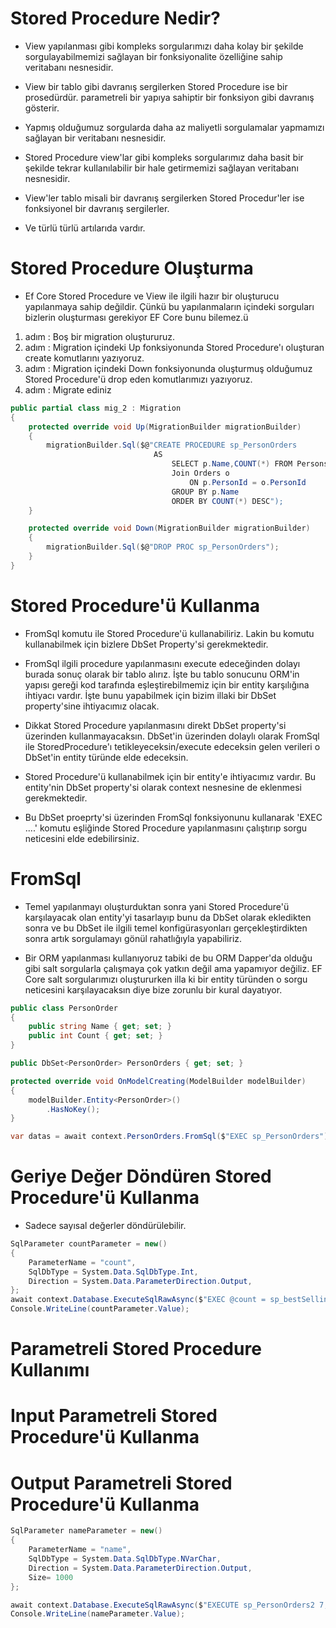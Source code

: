 # Stored Procedure Nedir?
- View yapılanması gibi kompleks sorgularımızı daha kolay bir şekilde sorgulayabilmemizi sağlayan bir fonksiyonalite özelliğine sahip veritabanı nesnesidir.

- View bir tablo gibi davranış sergilerken Stored Procedure ise bir prosedürdür. parametreli bir yapıya sahiptir bir fonksiyon gibi davranış gösterir.

- Yapmış olduğumuz sorgularda daha az maliyetli sorgulamalar yapmamızı sağlayan bir veritabanı nesnesidir.

- Stored Procedure view'lar gibi kompleks sorgularımız daha basit bir şekilde tekrar kullanılabilir bir hale getirmemizi sağlayan veritabanı nesnesidir.

- View'ler tablo misali bir davranış sergilerken Stored Procedur'ler ise fonksiyonel bir davranış sergilerler.

-  Ve türlü türlü artılarıda vardır.

# Stored Procedure Oluşturma 
- Ef Core Stored Procedure ve View ile ilgili hazır bir oluşturucu yapılanmaya sahip değildir. Çünkü bu yapılanmaların içindeki sorguları bizlerin oluşturması gerekiyor EF Core bunu bilemez.ü
1. adım : Boş bir migration oluştururuz.
2. adım : Migration içindeki Up fonksiyonunda Stored Procedure'ı oluşturan create komutlarını yazıyoruz.
3. adım : Migration içindeki Down fonksiyonunda oluşturmuş olduğumuz Stored Procedure'ü drop eden komutlarımızı yazıyoruz.
4. adım : Migrate ediniz

```C#
public partial class mig_2 : Migration
{
    protected override void Up(MigrationBuilder migrationBuilder)
    {
        migrationBuilder.Sql($@"CREATE PROCEDURE sp_PersonOrders
                                AS
                                    SELECT p.Name,COUNT(*) FROM Persons p
                                    Join Orders o
                                    	ON p.PersonId = o.PersonId
                                    GROUP BY p.Name
                                    ORDER BY COUNT(*) DESC");
    }

    protected override void Down(MigrationBuilder migrationBuilder)
    {
        migrationBuilder.Sql($@"DROP PROC sp_PersonOrders");
    }
}
```

# Stored Procedure'ü Kullanma 
- FromSql komutu ile Stored Procedure'ü kullanabiliriz. Lakin bu komutu kullanabilmek için bizlere DbSet Property'si gerekmektedir.

- FromSql ilgili procedure yapılanmasını execute edeceğinden dolayı burada sonuç olarak bir tablo alırız. İşte bu tablo sonucunu ORM'in yapısı gereği kod tarafında eşleştirebilmemiz için bir entity karşılığına ihtiyacı vardır. İşte bunu yapabilmek için bizim illaki bir DbSet property'sine ihtiyacımız olacak.

- Dikkat Stored Procedure yapılanmasını direkt DbSet property'si üzerinden kullanmayacaksın. DbSet'in üzerinden dolaylı olarak FromSql ile StoredProcedure'ı tetikleyeceksin/execute edeceksin gelen verileri o DbSet'in entity türünde elde edeceksin.

- Stored Procedure'ü kullanabilmek için bir entity'e ihtiyacımız vardır. Bu entity'nin DbSet property'si olarak context nesnesine de eklenmesi gerekmektedir.

- Bu DbSet proeprty'si üzerinden FromSql fonksiyonunu kullanarak 'EXEC ....' komutu eşliğinde Stored Procedure yapılanmasını çalıştırıp sorgu neticesini elde edebilirsiniz.
# FromSql
- Temel yapılanmayı oluşturduktan sonra yani Stored Procedure'ü karşılayacak olan entity'yi tasarlayıp bunu da DbSet olarak ekledikten sonra  ve bu DbSet ile ilgili temel konfigürasyonları gerçekleştirdikten sonra artık sorgulamayı gönül rahatlığıyla yapabiliriz.

- Bir ORM yapılanması kullanıyoruz tabiki de bu ORM Dapper'da olduğu gibi salt sorgularla çalışmaya çok yatkın değil ama yapamıyor değiliz. EF Core salt sorgularımızı oluştururken illa ki bir entity türünden o sorgu neticesini karşılayacaksın diye bize zorunlu bir kural dayatıyor.

```C#
public class PersonOrder
{
    public string Name { get; set; }
    public int Count { get; set; }
}

public DbSet<PersonOrder> PersonOrders { get; set; }

protected override void OnModelCreating(ModelBuilder modelBuilder)
{
    modelBuilder.Entity<PersonOrder>()
        .HasNoKey();
}

```
```C#
var datas = await context.PersonOrders.FromSql($"EXEC sp_PersonOrders").ToListAsync();
```

# Geriye Değer Döndüren Stored Procedure'ü Kullanma 
- Sadece sayısal değerler döndürülebilir.

```C#
SqlParameter countParameter = new()
{
    ParameterName = "count",
    SqlDbType = System.Data.SqlDbType.Int,
    Direction = System.Data.ParameterDirection.Output,
};
await context.Database.ExecuteSqlRawAsync($"EXEC @count = sp_bestSellingStaff", countParameter);
Console.WriteLine(countParameter.Value);
```
# Parametreli Stored Procedure Kullanımı 
# Input Parametreli Stored Procedure'ü Kullanma
# Output Parametreli Stored Procedure'ü Kullanma
```C#
SqlParameter nameParameter = new()
{
    ParameterName = "name",
    SqlDbType = System.Data.SqlDbType.NVarChar,
    Direction = System.Data.ParameterDirection.Output,
    Size= 1000
};

await context.Database.ExecuteSqlRawAsync($"EXECUTE sp_PersonOrders2 7, @name OUTPUT",nameParameter);
Console.WriteLine(nameParameter.Value);
```

